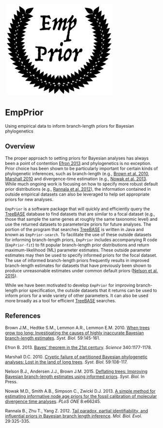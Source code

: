 ![EmpPrior Logo](https://raw.githubusercontent.com/jembrown/websiteImages/master/EmpPriorLogo.jpg "EmpPrior Logo")

# EmpPrior
Using empirical data to inform branch-length priors for Bayesian phylogenetics

## Overview

The proper approach to setting priors for Bayesian analyses has always been a point of contention [Efron 2013](http://www.sciencemag.org/content/340/6137/1177.summary) and phylogenetics is no exception. Prior choice has been shown to be particularly important for certain kinds of phylogenetic inferences, such as branch-length (e.g., [Brown et al. 2010](http://sysbio.oxfordjournals.org/content/59/2/145.short), [Marshall 2010](http://sysbio.oxfordjournals.org/content/59/1/108.short) and divergence-time estimation (e.g., [Nowak et al. 2013](http://www.plosone.org/article/info%3Adoi%2F10.1371%2Fjournal.pone.0066245#pone-0066245-g005). While much ongoing work is focusing on how to specify more robust default prior distributions (e.g., [Rannala et al. 2012](http://mbe.oxfordjournals.org/content/29/1/325.short)), the information contained in outside empirical datasets can also be leveraged to help set appropriate priors for new analyses.

`EmpPrior` is a software package that will quickly and efficiently query the [TreeBASE](http://www.treebase.org/) database to find datasets that are similar to a focal dataset (e.g., those that sample the same genes at roughly the same taxonomic level) and use the returned datasets to parameterize priors for future analyses. The portion of the program that searches [TreeBASE](http://www.treebase.org/) is written in Java and known as `EmpPrior-search`. To facilitate the use of these outside datasets for informing branch-length priors, `EmpPrior` includes accompanying R code (`EmpPrior-fit`) to fit popular branch-length prior distributions and return maximum-likelihood (ML) parameter estimates. These outside parameter estimates may then be used to specify informed priors for the focal dataset. The use of informed branch-length priors frequently results in improved branch-length estimates for datasets that have previously been shown to produce unreasonable estimates under common default priors ([Nelson et al. 2015](http://sysbio.oxfordjournals.org/content/early/2015/01/14/sysbio.syv003.abstract)).

While we have been motivated to develop `EmpPrior` for improving branch-length prior specification, the outside datasets that it returns can be used to inform priors for a wide variety of other parameters. It can also be used more broadly as a tool for efficient [TreeBASE](http://www.treebase.org/) searches.

## References

Brown J.M., Hedtke S.M., Lemmon A.R., Lemmon E.M. 2010. [When trees grow too long: Investigating the causes of highly inaccurate Bayesian branch-length estimates](http://sysbio.oxfordjournals.org/content/59/2/145.short). _Syst. Biol._ 59:145-161.

Efron B. 2013. [Bayes' theorem in the 21st century](http://www.sciencemag.org/content/340/6137/1177.summary). _Science_ 340:1177-1178.

Marshall D.C. 2010. [Cryptic failure of partitioned Bayesian phylogenetic analyses: Lost in the land of long trees](http://sysbio.oxfordjournals.org/content/59/1/108.short). _Syst. Biol._ 59:108-117.

Nelson B.J., Andersen J.J., Brown J.M. 2015. [Deflating trees: Improving Bayesian branch-length estimates using informed priors](http://sysbio.oxfordjournals.org/content/early/2015/01/14/sysbio.syv003.abstract). _Syst. Biol._ In Press.

Nowak M.D., Smith A.B., Simpson C., Zwickl D.J. 2013. [A simple method for estimating informative node age priors for the fossil calibration of molecular divergence time analyses](http://www.plosone.org/article/info%3Adoi%2F10.1371%2Fjournal.pone.0066245#pone-0066245-g005). _PLoS ONE_ 8:e66245.

Rannala B., Zhu T., Yang Z. 2012. [Tail paradox, partial identifiability, and influential priors in Bayesian branch length inference](http://mbe.oxfordjournals.org/content/29/1/325.short). _Mol. Biol. Evol._ 29:325-335.
